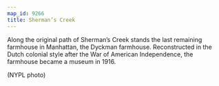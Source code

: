 ```yaml
---
map_id: 9266
title: Sherman’s Creek
---
```

Along the original path of Sherman’s Creek stands the last remaining farmhouse in Manhattan, the Dyckman farmhouse. Reconstructed in the Dutch colonial style after the War of American Independence, the farmhouse became a museum in 1916.

(NYPL photo)
